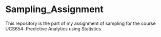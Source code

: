 # Sampling_Assignment
This repository is the part of my assignment of sampling for the course UCS654: Predictive Analytics using Statistics
